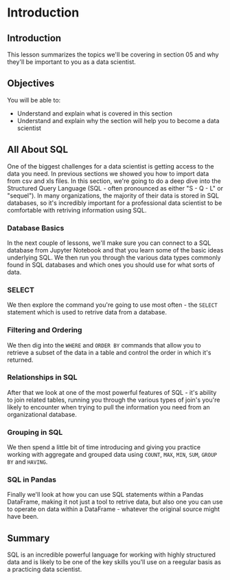 
# Introduction

## Introduction
This lesson summarizes the topics we'll be covering in section 05 and why they'll be important to you as a data scientist.

## Objectives
You will be able to:
* Understand and explain what is covered in this section
* Understand and explain why the section will help you to become a data scientist

## All About SQL

One of the biggest challenges for a data scientist is getting access to the data you need. In previous sections we showed you how to import data from csv and xls files. In this section, we're going to do a deep dive into the Structured Query Language (SQL - often pronounced as either "S - Q - L" or "sequel"). In many organizations, the majority of their data is stored in SQL databases, so it's incredibly important for a professional data scientist to be comfortable with retriving information using SQL.

### Database Basics

In the next couple of lessons, we'll make sure you can connect to a SQL database from Jupyter Notebook and that you learn some of the basic ideas underlying SQL. We then run you through the various data types commonly found in SQL databases and which ones you should use for what sorts of data.

### SELECT

We then explore the command you're going to use most often - the `SELECT` statement which is used to retrive data from a database.

### Filtering and Ordering

We then dig into the `WHERE` and `ORDER BY` commands that allow you to retrieve a subset of the data in a table and control the order in which it's returned.

### Relationships in SQL

After that we look at one of the most powerful features of SQL - it's ability to join related tables, running you through the various types of join's you're likely to encounter when trying to pull the information you need from an organizational database.

### Grouping in SQL

We then spend a little bit of time introducing and giving you practice working with aggregate and grouped data using `COUNT`, `MAX`, `MIN`, `SUM`, `GROUP BY` and `HAVING`.


### SQL in Pandas

Finally we'll look at how you can use SQL statements within a Pandas DataFrame, making it not just a tool to retrive data, but also one you can use to operate on data within a DataFrame - whatever the original source might have been.


## Summary

SQL is an incredible powerful language for working with highly structured data and is likely to be one of the key skills you'll use on a reegular basis as a practicing data scientist. 
